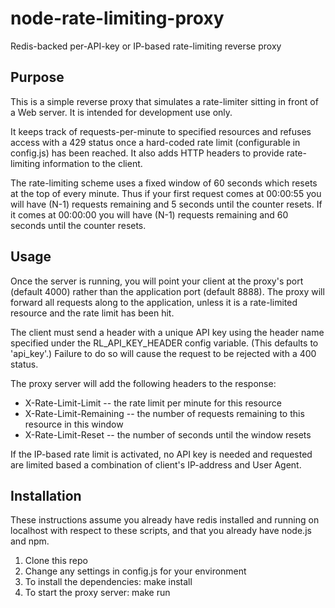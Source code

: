 node-rate-limiting-proxy
========================

Redis-backed per-API-key or IP-based rate-limiting reverse proxy

## Purpose

This is a simple reverse proxy that simulates a rate-limiter sitting in front of a Web server.  It is intended for development use only.

It keeps track of requests-per-minute to specified resources and refuses access with a 429 status once a hard-coded rate limit (configurable in config.js) has been reached.  It also adds HTTP headers to provide rate-limiting information to the client.

The rate-limiting scheme uses a fixed window of 60 seconds which resets at the top of every minute.  Thus if your first request comes at 00:00:55 you will have (N-1) requests remaining and 5 seconds until the counter resets.  If it comes at 00:00:00 you will have (N-1) requests remaining and 60 seconds until the counter resets.

## Usage

Once the server is running, you will point your client at the proxy's port (default 4000) rather than the application port (default 8888).  The proxy will forward all requests along to the application, unless it is a rate-limited resource and the rate limit has been hit.

The client must send a header with a unique API key using the header name specified under the RL_API_KEY_HEADER config variable.  (This defaults to 'api_key'.)  Failure to do so will cause the request to be rejected with a 400 status.

The proxy server will add the following headers to the response:

* X-Rate-Limit-Limit -- the rate limit per minute for this resource
* X-Rate-Limit-Remaining -- the number of requests remaining to this resource in this window
* X-Rate-Limit-Reset -- the number of seconds until the window resets

If the IP-based rate limit is activated, no API key is needed and requested are limited based a combination of client's IP-address and User Agent.

## Installation

These instructions assume you already have redis installed and running on localhost with respect to these scripts, and that you already have node.js and npm.

1. Clone this repo
2. Change any settings in config.js for your environment
3. To install the dependencies:    make install
4. To start the proxy server:    make run

